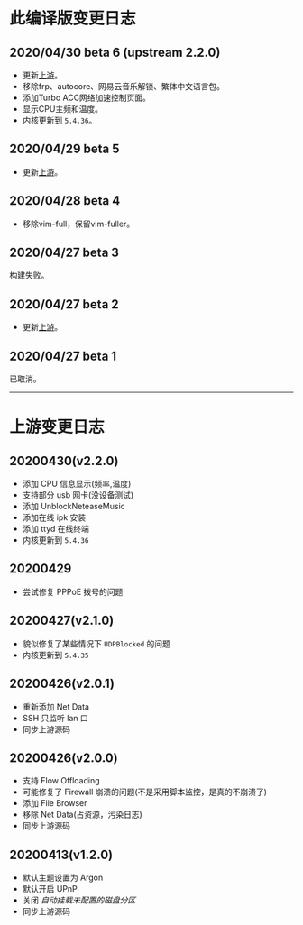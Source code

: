 # 此编译版变更日志
## 2020/04/30 beta 6 (upstream 2.2.0)
* 更新[上游](https://github.com/fanck0605/nanopi-r2s/tree/3c46396ba7ebccf46e73803fed23f6a47565784b)。
* 移除frp、autocore、网易云音乐解锁、繁体中文语言包。
* 添加Turbo ACC网络加速控制页面。
* 显示CPU主频和温度。
* 内核更新到 `5.4.36`。

## 2020/04/29 beta 5
* 更新[上游](https://github.com/fanck0605/nanopi-r2s/tree/94325fbc5505e8966f373280d3cea2244f968ce4)。

## 2020/04/28 beta 4
* 移除vim-full，保留vim-fuller。

## 2020/04/27 beta 3
构建失败。

## 2020/04/27 beta 2
* 更新[上游](https://github.com/fanck0605/nanopi-r2s/tree/762dec2e8fec14832fe2a91bdab95f31ffb418ad)。

## 2020/04/27 beta 1
已取消。

------

# 上游变更日志
## 20200430(v2.2.0)
- 添加 CPU 信息显示(频率,温度)
- 支持部分 usb 网卡(没设备测试)
- 添加 UnblockNeteaseMusic
- 添加在线 ipk 安装
- 添加 ttyd 在线终端
- 内核更新到 `5.4.36`

## 20200429
- 尝试修复 PPPoE 拨号的问题

## 20200427(v2.1.0)
- 貌似修复了某些情况下 `UDPBlocked` 的问题
- 内核更新到 `5.4.35`

## 20200426(v2.0.1)
- 重新添加 Net Data
- SSH 只监听 lan 口
- 同步上游源码

## 20200426(v2.0.0)
- 支持 Flow Offloading
- 可能修复了 Firewall 崩溃的问题(不是采用脚本监控，是真的不崩溃了)
- 添加 File Browser
- 移除 Net Data(占资源，污染日志)
- 同步上游源码

## 20200413(v1.2.0)
- 默认主题设置为 Argon
- 默认开启 UPnP
- 关闭 *自动挂载未配置的磁盘分区*
- 同步上游源码
